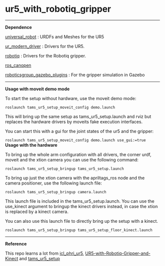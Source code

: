 # ur5_with_robotiq_gripper

---
__Dependence__

[universal_robot](https://github.com/ros-industrial/universal_robot) : URDFs and Meshes for the UR5

[ur_modern_driver](https://github.com/ros-industrial/ur_modern_driver) : Drivers for the UR5.

[robotiq](https://github.com/ros-industrial/robotiq) : Drivers for the Robotiq gripper.

[ros_canopen](https://github.com/ros-industrial/ros_canopen)

[roboticsgroup_gazebo_plugins](https://github.com/roboticsgroup/roboticsgroup_gazebo_plugins) : For the gripper simulation in Gazebo


---

__Usage with moveit demo mode__

To start the setup without hardware, use the moveit demo mode:

```roslaunch tams_ur5_setup_moveit_config demo.launch```

This will bring up the same setup as tams_ur5_setup.launch and rviz but replaces the hardware drivers by moveits fake execution interfaces.

You can start this with a gui for the joint states of the ur5 and the gripper:

```roslaunch tams_ur5_setup_moveit_config demo.launch use_gui:=true```
__Usage with the hardware__

To bring up the whole arm configuration with all drivers, the corner urdf, moveit and the xtion camera
you can use the following command:

```roslaunch tams_ur5_setup_bringup tams_ur5_setup.launch```


To bring up just the xtion camera with the apriltags_ros node and the camera positioner, use the following launch file:

```roslaunch tams_ur5_setup_bringup camera.launch```

This launch file is included in the tams_ur5_setup.launch. You can use the use_kinect argument to bringup
the kinect drivers instead, in case the xtion is replaced by a kinect camera.

You can also use this launch file to directly bring up the setup with a kinect.

```roslaunch tams_ur5_setup_bringup tams_ur5_setup_floor_kinect.launch```

---
__Reference__

This repo learns a lot from [icl_phri_ur5](https://github.com/intuitivecomputing/icl_phri_ur5), [UR5-with-Robotiq-Gripper-and-Kinect](https://raw.githubusercontent.com/TAMS-Group/tams_ur5_setup/master/README.md) and [tams_ur5_setup](https://github.com/TAMS-Group/tams_ur5_setup)
